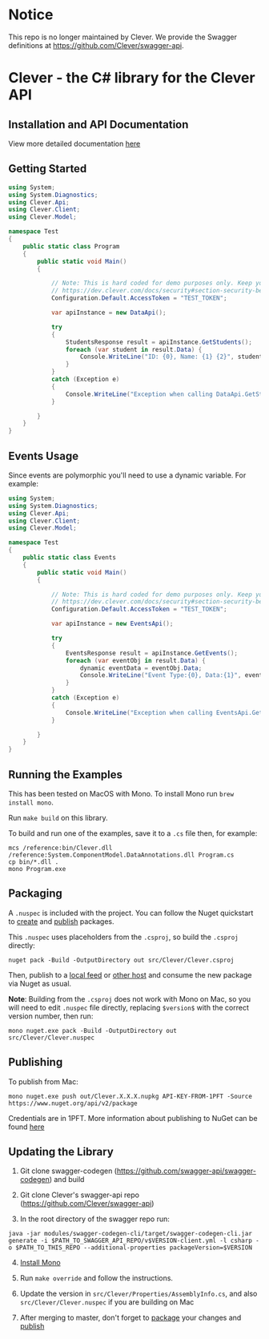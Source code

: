 # Notice

This repo is no longer maintained by Clever. We provide the Swagger definitions at https://github.com/Clever/swagger-api.

# Clever - the C# library for the Clever API

## Installation and API Documentation
View more detailed documentation [here](docs/README.md)

<a name="getting-started"></a>
## Getting Started

```csharp
using System;
using System.Diagnostics;
using Clever.Api;
using Clever.Client;
using Clever.Model;

namespace Test
{
    public static class Program
    {
        public static void Main()
        {

            // Note: This is hard coded for demo purposes only. Keep your access tokens secret!
            // https://dev.clever.com/docs/security#section-security-best-practices
            Configuration.Default.AccessToken = "TEST_TOKEN";

            var apiInstance = new DataApi();

            try
            {
                StudentsResponse result = apiInstance.GetStudents();
                foreach (var student in result.Data) {
                    Console.WriteLine("ID: {0}, Name: {1} {2}", student.Data.Id, student.Data.Name.First, student.Data.Name.Last);
                }
            }
            catch (Exception e)
            {
                Console.WriteLine("Exception when calling DataApi.GetStudents: " + e.Message );
            }

        }
    }
}
```

<a name="events-usage"></a>
## Events Usage
Since events are polymorphic you'll need to use a dynamic variable. For example:

```csharp
using System;
using System.Diagnostics;
using Clever.Api;
using Clever.Client;
using Clever.Model;

namespace Test
{
    public static class Events
    {
        public static void Main()
        {

            // Note: This is hard coded for demo purposes only. Keep your access tokens secret!
            // https://dev.clever.com/docs/security#section-security-best-practices
            Configuration.Default.AccessToken = "TEST_TOKEN";

            var apiInstance = new EventsApi();

            try
            {
                EventsResponse result = apiInstance.GetEvents();
                foreach (var eventObj in result.Data) {
                    dynamic eventData = eventObj.Data;
                    Console.WriteLine("Event Type:{0}, Data:{1}", eventObj.Data.GetType(), eventData.Data.ToString());
                }
            }
            catch (Exception e)
            {
                Console.WriteLine("Exception when calling EventsApi.GetEvents: " + e.Message );
            }

        }
    }
}
```

<a name="running-examples"></a>
## Running the Examples
This has been tested on MacOS with Mono. To install Mono run `brew install mono`.

Run `make build` on this library.

To build and run one of the examples, save it to a `.cs` file then, for example:
```
mcs /reference:bin/Clever.dll /reference:System.ComponentModel.DataAnnotations.dll Program.cs
cp bin/*.dll .
mono Program.exe
```

<a name="packaging"></a>
## Packaging

A `.nuspec` is included with the project. You can follow the Nuget quickstart to [create](https://docs.microsoft.com/en-us/nuget/quickstart/create-and-publish-a-package#create-the-package) and [publish](https://docs.microsoft.com/en-us/nuget/quickstart/create-and-publish-a-package#publish-the-package) packages.

This `.nuspec` uses placeholders from the `.csproj`, so build the `.csproj` directly:

```
nuget pack -Build -OutputDirectory out src/Clever/Clever.csproj
```

Then, publish to a [local feed](https://docs.microsoft.com/en-us/nuget/hosting-packages/local-feeds) or [other host](https://docs.microsoft.com/en-us/nuget/hosting-packages/overview) and consume the new package via Nuget as usual.

**Note**: Building from the `.csproj` does not work with Mono on Mac, so you will need to edit `.nuspec` file directly, replacing `$version$` with the correct version number, then run:
```
mono nuget.exe pack -Build -OutputDirectory out src/Clever/Clever.nuspec
```
<a name="publishing"></a>
## Publishing
To publish from Mac:
```
mono nuget.exe push out/Clever.X.X.X.nupkg API-KEY-FROM-1PFT -Source https://www.nuget.org/api/v2/package
```
Credentials are in 1PFT. More information about publishing to NuGet can be found [here](https://docs.microsoft.com/en-us/nuget/create-packages/publish-a-package)


<a name="updating-library"></a>
## Updating the Library
1. Git clone swagger-codegen (https://github.com/swagger-api/swagger-codegen) and build

2. Git clone Clever's swagger-api repo (https://github.com/Clever/swagger-api)

3. In the root directory of the swagger repo run:
```
java -jar modules/swagger-codegen-cli/target/swagger-codegen-cli.jar generate -i $PATH_TO_SWAGGER_API_REPO/v$VERSION-client.yml -l csharp -o $PATH_TO_THIS_REPO --additional-properties packageVersion=$VERSION
```
4. [Install Mono](http://www.mono-project.com/docs/getting-started/install/)

5. Run `make override` and follow the instructions.

6. Update the version in `src/Clever/Properties/AssemblyInfo.cs`, and also `src/Clever/Clever.nuspec` if you are building on Mac

7. After merging to master, don't forget to [package](#packaging) your changes and [publish](#publishing)
